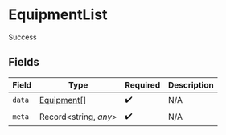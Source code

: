 # EquipmentList

Success


## Fields

| Field                                           | Type                                            | Required                                        | Description                                     |
| ----------------------------------------------- | ----------------------------------------------- | ----------------------------------------------- | ----------------------------------------------- |
| `data`                                          | [Equipment](../../models/shared/equipment.md)[] | :heavy_check_mark:                              | N/A                                             |
| `meta`                                          | Record<string, *any*>                           | :heavy_check_mark:                              | N/A                                             |